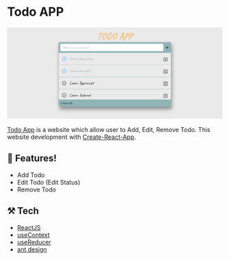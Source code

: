 # Todo APP

![todo-app-screenshoot](https://raw.githubusercontent.com/alfanfauzy/todoapp-crud-reactjs/main/src/images/screenshoot-website.png)

[Todo App](https://todoapp-crud-reactjs.vercel.app/) is a website which allow user to Add, Edit, Remove Todo.
This website development with [Create-React-App](https://create-react-app.dev/).

## 📌 Features!

- Add Todo
- Edit Todo (Edit Status)
- Remove Todo

## ⚒️ Tech

- [ReactJS](https://reactjs.org/)
- [useContext](https://beta.reactjs.org/reference/react/useContext#usecontext)
- [useReducer](https://beta.reactjs.org/reference/react/useReducer)
- [ant design](https://ant.design/)

